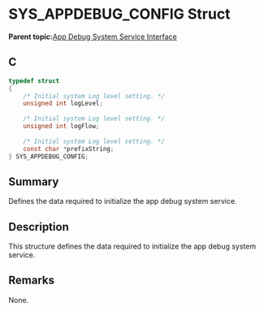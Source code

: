 # SYS\_APPDEBUG\_CONFIG Struct

**Parent topic:**[App Debug System Service Interface](GUID-578A7A2F-0FFE-463F-A241-3190441F74E0.md)

## C

```c
typedef struct
{
    /* Initial system Log level setting. */
    unsigned int logLevel;
    
    /* Initial system Log level setting. */
    unsigned int logFlow;
    
    /* Initial system Log level setting. */
    const char *prefixString;
} SYS_APPDEBUG_CONFIG;

```

## Summary

Defines the data required to initialize the app debug system service.

## Description

This structure defines the data required to initialize the app debug system<br />service.

## Remarks

None.

